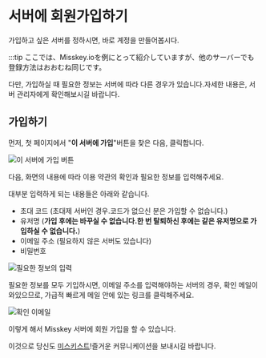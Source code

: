 # 서버에 회원가입하기

가입하고 싶은 서버를 정하시면, 바로 계정을 만들어봅시다.

:::tip
ここでは、Misskey.ioを例にとって紹介していますが、他のサーバーでも登録方法はおおむね同じです。

다만, 가입하실 때 필요한 정보는 서버에 따라 다른 경우가 있습니다.자세한 내용은, 서버 관리자에게 확인해보시길 바랍니다.

## 가입하기

먼저, 첫 페이지에서 "**이 서버에 가입**"버튼을 찾은 다음, 클릭합니다.

![이 서버에 가입 버튼](/img/docs/for-users/onboarding/join-server/1.ko.png)

다음, 화면의 내용에 따라 이용 약관의 확인과 필요한 정보를 입력해주세요.

대부분 입력하게 되는 내용들은 아래와 같습니다.

- 초대 코드 (초대제 서버인 경우.코드가 없으신 분은 가입할 수 없습니다.)
- 유저명 (**가입 후에는 바꾸실 수 없습니다.한 번 탈퇴하신 후에는 같은 유저명으로 가입하실 수 없습니다.**)
- 이메일 주소 (필요하지 않은 서버도 있습니다)
- 비밀번호

![필요한 정보의 입력](/img/docs/for-users/onboarding/join-server/2.ko.png)

필요한 정보를 모두 기입하시면, 이메일 주소를 입력해야하는 서버의 경우, 확인 메일이 와있으므로, 가급적 빠르게 메일 안에 있는 링크를 클릭해주세요.

![확인 이메일](/img/docs/for-users/onboarding/join-server/4.ja.png)

이렇게 해서 Misskey 서버에 회원 가입을 할 수 있습니다.

이것으로 당신도 [미스키스트](../resources/glossary/#미스키스트)!즐거운 커뮤니케이션을 보내시길 바랍니다.
